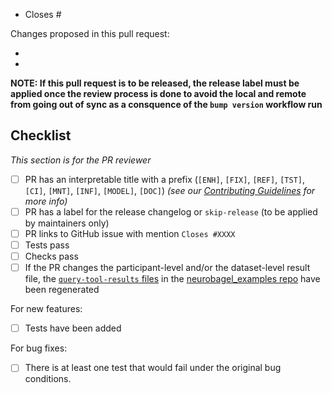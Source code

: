 <!--- Until this PR is ready for review, you can include [WIP] in the title, or create a draft PR. -->


<!---
Below is a suggested pull request template. Feel free to add more details you feel are relevant/necessary.

For more info on the Neurobagel PR process and other contributing guidelines, see https://neurobagel.org/contributing/CONTRIBUTING/.
-->

<!-- 
Please indicate after the # which issue you're closing with this PR, if applicable.
If the PR closes multiple issues, include "closes" before each one is listed.
You can also link to other issues if necessary, e.g. "See also #1234".

https://help.github.com/articles/closing-issues-using-keywords
-->
- Closes #

<!-- 
Please give a brief overview of what has changed or been added in the PR.
This can include anything specific the maintainers should be looking for when they review the PR.
-->
Changes proposed in this pull request:

-
-

**NOTE: If this pull request is to be released, the release label must be applied once the review process is done to avoid the local and remote from going out of sync as a consquence of the `bump version` workflow run**

<!-- To be checked off by reviewers -->
## Checklist
_This section is for the PR reviewer_

- [ ] PR has an interpretable title with a prefix (`[ENH]`, `[FIX]`, `[REF]`, `[TST]`, `[CI]`, `[MNT]`, `[INF]`, `[MODEL]`, `[DOC]`) _(see our [Contributing Guidelines](https://neurobagel.org/contributing/CONTRIBUTING#pull-request-guidelines) for more info)_
- [ ] PR has a label for the release changelog or `skip-release` (to be applied by maintainers only)
- [ ] PR links to GitHub issue with mention `Closes #XXXX`
- [ ] Tests pass
- [ ] Checks pass
- [ ] If the PR changes the participant-level and/or the dataset-level result file, the [`query-tool-results` files](https://github.com/neurobagel/neurobagel_examples/tree/main/query-tool-results) in the  [neurobagel_examples repo](https://github.com/neurobagel/neurobagel_examples/) have been regenerated

For new features:
- [ ] Tests have been added

For bug fixes:
- [ ] There is at least one test that would fail under the original bug conditions.
